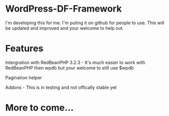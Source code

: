 WordPress-DF-Framework
======================

I'm developing this for me. I'm puting it on github for people to use. This will be updated and improved and your welcome to help out.

Features
========
Intergration with RedBeanPHP 3.2.3 - It's much easier to work with RedBeanPHP then wpdb but your welcome to still use $wpdb

Pagination helper

Addons - This is in testing and not offically stable yet

More to come...
===============